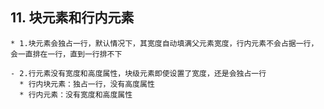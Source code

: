 ## 11. 块元素和行内元素

    * 1.块元素会独占一行，默认情况下，其宽度自动填满父元素宽度，行内元素不会占据一行，会一直排在一行，直到一行排不下

    - 2.行元素没有宽度和高度属性，块级元素即使设置了宽度，还是会独占一行
      * 行内块元素：独占一行，没有高度属性
      * 行内元素：没有宽度和高度属性
